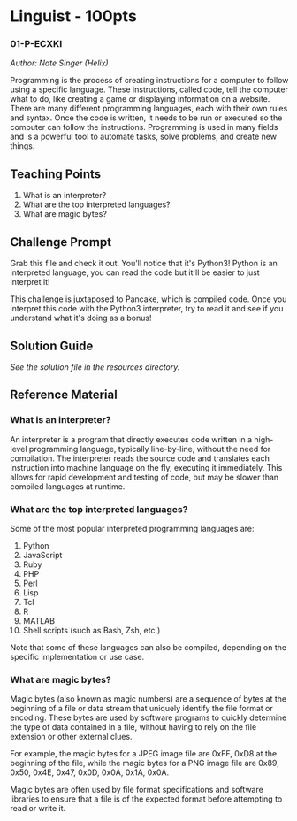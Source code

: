 # Linguist - 100pts
### 01-P-ECXKI
*Author: Nate Singer (Helix)*

Programming is the process of creating instructions for a computer to follow using a specific language. These instructions, called code, tell the computer what to do, like creating a game or displaying information on a website. There are many different programming languages, each with their own rules and syntax. Once the code is written, it needs to be run or executed so the computer can follow the instructions. Programming is used in many fields and is a powerful tool to automate tasks, solve problems, and create new things.

## Teaching Points
1. What is an interpreter?
2. What are the top interpreted languages?
3. What are magic bytes?

## Challenge Prompt
Grab this file and check it out. You'll notice that it's Python3! Python is an interpreted language, you can read the code but it'll be easier to just interpret it!

This challenge is juxtaposed to Pancake, which is compiled code. Once you interpret this code with the Python3 interpreter, try to read it and see if you understand what it's doing as a bonus!

## Solution Guide
*See the solution file in the resources directory.*

## Reference Material
### What is an interpreter?
An interpreter is a program that directly executes code written in a high-level programming language, typically line-by-line, without the need for compilation. The interpreter reads the source code and translates each instruction into machine language on the fly, executing it immediately. This allows for rapid development and testing of code, but may be slower than compiled languages at runtime.

### What are the top interpreted languages?
Some of the most popular interpreted programming languages are:

1. Python
2. JavaScript
3. Ruby
4. PHP
5. Perl
6. Lisp
7. Tcl
8. R
9. MATLAB
10. Shell scripts (such as Bash, Zsh, etc.)

Note that some of these languages can also be compiled, depending on the specific implementation or use case.

### What are magic bytes?
Magic bytes (also known as magic numbers) are a sequence of bytes at the beginning of a file or data stream that uniquely identify the file format or encoding. These bytes are used by software programs to quickly determine the type of data contained in a file, without having to rely on the file extension or other external clues.

For example, the magic bytes for a JPEG image file are 0xFF, 0xD8 at the beginning of the file, while the magic bytes for a PNG image file are 0x89, 0x50, 0x4E, 0x47, 0x0D, 0x0A, 0x1A, 0x0A.

Magic bytes are often used by file format specifications and software libraries to ensure that a file is of the expected format before attempting to read or write it.
